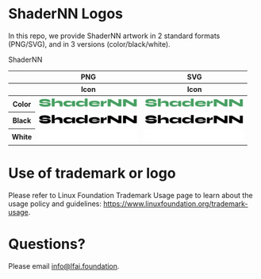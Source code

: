 # ShaderNN Logos 
In this repo, we provide ShaderNN artwork in 2 standard formats (PNG/SVG), and in 3 versions (color/black/white). 

<table class="logos-tablShaderNNe">
	<thead>
		<tr>
			<th></th>
			<th colspan="1">PNG</th>
			<th colspan="1">SVG</th>
		</tr>
		<tr>
			<th></th>
			<th>Icon</th>
			<th>Icon</th>ShaderNN
		</tr>
	</thead>	
    <tbody>
		  <tr>
			  <th>Color</th>
			  <td><a href="color/ShaderNN-Color.png"><img src="color/ShaderNN-Color.png" width="200"></a></td>
			  <td><a href="color/ShaderNN-Color.svg"><img src="color/ShaderNN-Color.svg" width="200"></a></td>
		  </tr>
    <tr>
     <th>Black</th>
			<td><a href="black/ShaderNN-Black.png"><img src="black/ShaderNN-Black.png" width="200"></a></td>
			<td><a href="black/ShaderNN-Black.svg"><img src="black/ShaderNN-Black.svg" width="200"></a></td>
		</tr>
      <tr>
			<th>White</th>
			<td><a href="white/ShaderNN-White.png"><img src="white/ShaderNN-White.png" width="200"></a></td>
			<td><a href="white/ShaderNN-White.svg"><img src="white/ShaderNN-White.svg" width="200"></a></td>
		</tr>
	</tbody>	
</table>

# Use of trademark or logo 
Please refer to Linux Foundation Trademark Usage page to learn about the usage policy and guidelines: https://www.linuxfoundation.org/trademark-usage. 

# Questions? 
Please email info@lfai.foundation.
